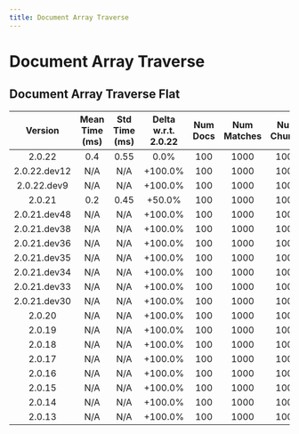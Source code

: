 ```yaml
---
title: Document Array Traverse
---
```

# Document Array Traverse

## Document Array Traverse Flat

| Version | Mean Time (ms) | Std Time (ms) | Delta w.r.t. 2.0.22 | Num Docs | Num Matches | Num Chunks | Traversal Paths | Memmap | Iterations |
| :---: | :---: | :---: | :---: | :---: | :---: | :---: | :---: | :---: | :---: |
| 2.0.22 | 0.4 | 0.55 | 0.0% | 100 | 1000 | 1000 | ['m'] | True | 5 |
| 2.0.22.dev12 | N/A | N/A | +100.0% | 100 | 1000 | 1000 | ['m'] | True | 5 |
| 2.0.22.dev9 | N/A | N/A | +100.0% | 100 | 1000 | 1000 | ['m'] | True | 5 |
| 2.0.21 | 0.2 | 0.45 | +50.0% | 100 | 1000 | 1000 | ['m'] | True | 5 |
| 2.0.21.dev48 | N/A | N/A | +100.0% | 100 | 1000 | 1000 | ['m'] | True | 5 |
| 2.0.21.dev38 | N/A | N/A | +100.0% | 100 | 1000 | 1000 | ['m'] | True | 5 |
| 2.0.21.dev36 | N/A | N/A | +100.0% | 100 | 1000 | 1000 | ['m'] | True | 5 |
| 2.0.21.dev35 | N/A | N/A | +100.0% | 100 | 1000 | 1000 | ['m'] | True | 5 |
| 2.0.21.dev34 | N/A | N/A | +100.0% | 100 | 1000 | 1000 | ['m'] | True | 5 |
| 2.0.21.dev33 | N/A | N/A | +100.0% | 100 | 1000 | 1000 | ['m'] | True | 5 |
| 2.0.21.dev30 | N/A | N/A | +100.0% | 100 | 1000 | 1000 | ['m'] | True | 5 |
| 2.0.20 | N/A | N/A | +100.0% | 100 | 1000 | 1000 | ['m'] | True | 5 |
| 2.0.19 | N/A | N/A | +100.0% | 100 | 1000 | 1000 | ['m'] | True | 5 |
| 2.0.18 | N/A | N/A | +100.0% | 100 | 1000 | 1000 | ['m'] | True | 5 |
| 2.0.17 | N/A | N/A | +100.0% | 100 | 1000 | 1000 | ['m'] | True | 5 |
| 2.0.16 | N/A | N/A | +100.0% | 100 | 1000 | 1000 | ['m'] | True | 5 |
| 2.0.15 | N/A | N/A | +100.0% | 100 | 1000 | 1000 | ['m'] | True | 5 |
| 2.0.14 | N/A | N/A | +100.0% | 100 | 1000 | 1000 | ['m'] | True | 5 |
| 2.0.13 | N/A | N/A | +100.0% | 100 | 1000 | 1000 | ['m'] | True | 5 |
